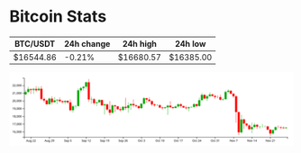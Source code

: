 # Bitcoin Stats

BTC/USDT|24h change|24h high|24h low|
|---|---|---|---|
|$16544.86|-0.21%|$16680.57|$16385.00|

<img src="./chart.svg">
